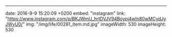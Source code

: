 ---
date: 2016-9-9 15:20:09 +0200
embed: "instagram"
link: "https://www.instagram.com/p/BKJWmU_hrtDVJV94Boypj4wIn80wMCydJyJWyU0/"
img: "/img/life/00281_item.md.jpg"
imageWidth: 530
imageHeight: 530
